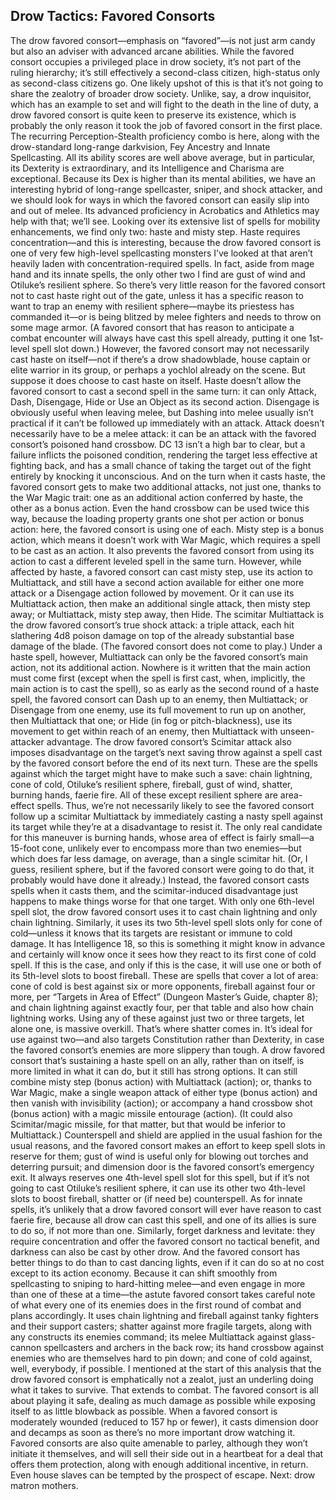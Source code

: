 ## Drow Tactics: Favored Consorts

The drow favored consort—emphasis on “favored”—is not just arm candy but also an adviser with advanced arcane abilities. While the favored consort occupies a privileged place in drow society, it’s not part of the ruling hierarchy; it’s still effectively a second-class citizen, high-status only as second-class citizens go. One likely upshot of this is that it’s not going to share the zealotry of broader drow society. Unlike, say, a drow inquisitor, which has an example to set and will fight to the death in the line of duty, a drow favored consort is quite keen to preserve its existence, which is probably the only reason it took the job of favored consort in the first place.
The recurring Perception-Stealth proficiency combo is here, along with the drow-standard long-range darkvision, Fey Ancestry and Innate Spellcasting. All its ability scores are well above average, but in particular, its Dexterity is extraordinary, and its Intelligence and Charisma are exceptional. Because its Dex is higher than its mental abilities, we have an interesting hybrid of long-range spellcaster, sniper, and shock attacker, and we should look for ways in which the favored consort can easily slip into and out of melee. Its advanced proficiency in Acrobatics and Athletics may help with that; we’ll see.
Looking over its extensive list of spells for mobility enhancements, we find only two: haste and misty step. Haste requires concentration—and this is interesting, because the drow favored consort is one of very few high-level spellcasting monsters I’ve looked at that aren’t heavily laden with concentration-required spells. In fact, aside from mage hand and its innate spells, the only other two I find are gust of wind and Otiluke’s resilient sphere. So there’s very little reason for the favored consort not to cast haste right out of the gate, unless it has a specific reason to want to trap an enemy with resilient sphere—maybe its priestess has commanded it—or is being blitzed by melee fighters and needs to throw on some mage armor. (A favored consort that has reason to anticipate a combat encounter will always have cast this spell already, putting it one 1st-level spell slot down.) However, the favored consort may not necessarily cast haste on itself—not if there’s a drow shadowblade, house captain or elite warrior in its group, or perhaps a yochlol already on the scene.
But suppose it does choose to cast haste on itself. Haste doesn’t allow the favored consort to cast a second spell in the same turn: it can only Attack, Dash, Disengage, Hide or Use an Object as its second action. Disengage is obviously useful when leaving melee, but Dashing into melee usually isn’t practical if it can’t be followed up immediately with an attack. Attack doesn’t necessarily have to be a melee attack: it can be an attack with the favored consort’s poisoned hand crossbow. DC 13 isn’t a high bar to clear, but a failure inflicts the poisoned condition, rendering the target less effective at fighting back, and has a small chance of taking the target out of the fight entirely by knocking it unconscious. And on the turn when it casts haste, the favored consort gets to make two additional attacks, not just one, thanks to the War Magic trait: one as an additional action conferred by haste, the other as a bonus action. Even the hand crossbow can be used twice this way, because the loading property grants one shot per action or bonus action: here, the favored consort is using one of each.
Misty step is a bonus action, which means it doesn’t work with War Magic, which requires a spell to be cast as an action. It also prevents the favored consort from using its action to cast a different leveled spell in the same turn. However, while affected by haste, a favored consort can cast misty step, use its action to Multiattack, and still have a second action available for either one more attack or a Disengage action followed by movement. Or it can use its Multiattack action, then make an additional single attack, then misty step away; or Multiattack, misty step away, then Hide.
The scimitar Multiattack is the drow favored consort’s true shock attack: a triple attack, each hit slathering 4d8 poison damage on top of the already substantial base damage of the blade. (The favored consort does not come to play.) Under a haste spell, however, Multiattack can only be the favored consort’s main action, not its additional action. Nowhere is it written that the main action must come first (except when the spell is first cast, when, implicitly, the main action is to cast the spell), so as early as the second round of a haste spell, the favored consort can Dash up to an enemy, then Multiattack; or Disengage from one enemy, use its full movement to run up on another, then Multiattack that one; or Hide (in fog or pitch-blackness), use its movement to get within reach of an enemy, then Multiattack with unseen-attacker advantage.
The drow favored consort’s Scimitar attack also imposes disadvantage on the target’s next saving throw against a spell cast by the favored consort before the end of its next turn. These are the spells against which the target might have to make such a save: chain lightning, cone of cold, Otiluke’s resilient sphere, fireball, gust of wind, shatter, burning hands, faerie fire. All of these except resilient sphere are area-effect spells. Thus, we’re not necessarily likely to see the favored consort follow up a scimitar Multiattack by immediately casting a nasty spell against its target while they’re at a disadvantage to resist it. The only real candidate for this maneuver is burning hands, whose area of effect is fairly small—a 15-foot cone, unlikely ever to encompass more than two enemies—but which does far less damage, on average, than a single scimitar hit. (Or, I guess, resilient sphere, but if the favored consort were going to do that, it probably would have done it already.) Instead, the favored consort casts spells when it casts them, and the scimitar-induced disadvantage just happens to make things worse for that one target.
With only one 6th-level spell slot, the drow favored consort uses it to cast chain lightning and only chain lightning. Similarly, it uses its two 5th-level spell slots only for cone of cold—unless it knows that its targets are resistant or immune to cold damage. It has Intelligence 18, so this is something it might know in advance and certainly will know once it sees how they react to its first cone of cold spell. If this is the case, and only if this is the case, it will use one or both of its 5th-level slots to boost fireball.
These are spells that cover a lot of area: cone of cold is best against six or more opponents, fireball against four or more, per “Targets in Area of Effect” (Dungeon Master’s Guide, chapter 8); and chain lightning against exactly four, per that table and also how chain lightning works. Using any of these against just two or three targets, let alone one, is massive overkill. That’s where shatter comes in. It’s ideal for use against two—and also targets Constitution rather than Dexterity, in case the favored consort’s enemies are more slippery than tough.
A drow favored consort that’s sustaining a haste spell on an ally, rather than on itself, is more limited in what it can do, but it still has strong options. It can still combine misty step (bonus action) with Multiattack (action); or, thanks to War Magic, make a single weapon attack of either type (bonus action) and then vanish with invisibility (action); or accompany a hand crossbow shot (bonus action) with a magic missile entourage (action). (It could also Scimitar/magic missile, for that matter, but that would be inferior to Multiattack.)
Counterspell and shield are applied in the usual fashion for the usual reasons, and the favored consort makes an effort to keep spell slots in reserve for them; gust of wind is useful only for blowing out torches and deterring pursuit; and dimension door is the favored consort’s emergency exit. It always reserves one 4th-level spell slot for this spell, but if it’s not going to cast Otiluke’s resilient sphere, it can use its other two 4th-level slots to boost fireball, shatter or (if need be) counterspell.
As for innate spells, it’s unlikely that a drow favored consort will ever have reason to cast faerie fire, because all drow can cast this spell, and one of its allies is sure to do so, if not more than one. Similarly, forget darkness and levitate: they require concentration and offer the favored consort no tactical benefit, and darkness can also be cast by other drow. And the favored consort has better things to do than to cast dancing lights, even if it can do so at no cost except to its action economy.
Because it can shift smoothly from spellcasting to sniping to hard-hitting melee—and even engage in more than one of these at a time—the astute favored consort takes careful note of what every one of its enemies does in the first round of combat and plans accordingly. It uses chain lightning and fireball against tanky fighters and their support casters; shatter against more fragile targets, along with any constructs its enemies command; its melee Multiattack against glass-cannon spellcasters and archers in the back row; its hand crossbow against enemies who are themselves hard to pin down; and cone of cold against, well, everybody, if possible.
I mentioned at the start of this analysis that the drow favored consort is emphatically not a zealot, just an underling doing what it takes to survive. That extends to combat. The favored consort is all about playing it safe, dealing as much damage as possible while exposing itself to as little blowback as possible. When a favored consort is moderately wounded (reduced to 157 hp or fewer), it casts dimension door and decamps as soon as there’s no more important drow watching it. Favored consorts are also quite amenable to parley, although they won’t initiate it themselves, and will sell their side out in a heartbeat for a deal that offers them protection, along with enough additional incentive, in return. Even house slaves can be tempted by the prospect of escape.
Next: drow matron mothers.
